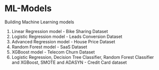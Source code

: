 # ML-Models
Building Machine Learning models
1. Linear Regression model - Bike Sharing Dataset
2. Logistic Regression model - Leads Conversion Dataset
3. Advanced Regression model - House Price Dataset
4. Random Forest model - SaaS Dataset
5. XGBoost model - Telecom Churn Dataset
6. Logistic Regression, Decision Tree Classifier, Random Forest Classifier and XGBoost, SMOTE
   and ADASYN - Credit Card dataset
